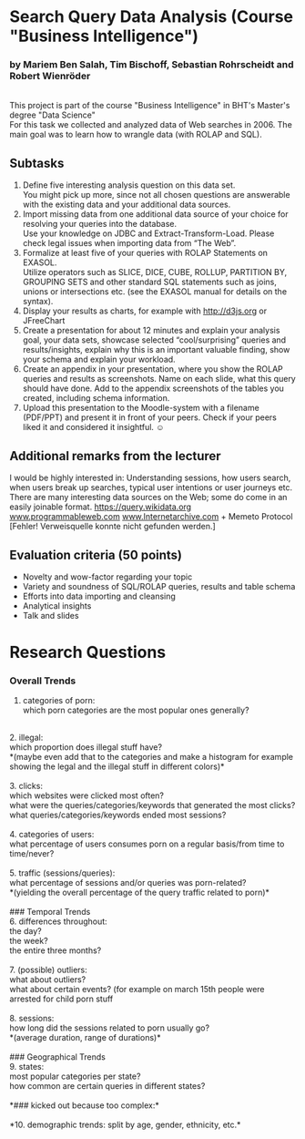 # Search Query Data Analysis (Course "Business Intelligence")

### by Mariem Ben Salah, Tim Bischoff, Sebastian Rohrscheidt and Robert Wienröder
<br>
This project is part of the course "Business Intelligence" in BHT's Master's degree "Data Science"
<br>
For this task we collected and analyzed data of Web searches in 2006.
The main goal was to learn how to wrangle data (with ROLAP and SQL).

## Subtasks
1. Define five interesting analysis question on this data set.<br>
   You might pick up more, since not all chosen questions are answerable with the existing data and your additional data sources. 
2. Import missing data from one additional data source of your choice for resolving your queries into the database.<br>
   Use your knowledge on JDBC and Extract-Transform-Load. Please check legal issues when importing data from “The Web”.
3. Formalize at least five of your queries with ROLAP Statements on EXASOL.<br>
   Utilize operators such as SLICE, DICE, CUBE, ROLLUP, PARTITION BY, GROUPING SETS and other standard SQL statements such as joins,
   unions or intersections etc.
   (see the EXASOL manual for details on the syntax).
4. Display your results as charts, for example with http://d3js.org or JFreeChart 
5. Create a presentation for about 12 minutes and explain your analysis goal, your data sets, showcase selected “cool/surprising”
   queries and results/insights,
   explain why this is an important valuable finding, show your schema and explain your workload.
6. Create an appendix in your presentation, where you show the ROLAP queries and results as screenshots. Name on each slide, what this
   query should have done.
   Add to the appendix screenshots of the tables you created, including schema information.  
7. Upload this presentation to the Moodle-system with a filename <your name> (PDF/PPT) and present it in front of your peers.
   Check if your peers liked it and considered it insightful. ☺

## Additional remarks from the lecturer
I would be highly interested in: Understanding sessions, how users search, when users break up searches, typical user intentions or user journeys etc. 
There are many interesting data sources on the Web; some do come in an easily joinable format. 
https://query.wikidata.org
www.programmableweb.com
www.Internetarchive.com   + Memeto Protocol  [Fehler! Verweisquelle konnte nicht gefunden werden.]

## Evaluation criteria (50 points)
- Novelty and wow-factor regarding your topic
- Variety and soundness of SQL/ROLAP queries, results and table schema
- Efforts into data importing and cleansing
- Analytical insights
- Talk and slides



# Research Questions

### Overall Trends

1. categories of porn:<br>
   which porn categories are the most popular ones generally?<br>
<br>
2. illegal:<br>
   which proportion does illegal stuff have?<br>
   *(maybe even add that to the categories and make a histogram for example showing the legal and the illegal stuff in different colors)*<br>
<br>
3. clicks:<br>
   which websites were clicked most often?<br>
   what were the queries/categories/keywords that generated the most clicks?<br>
   what queries/categories/keywords ended most sessions?<br>
<br>
4. categories of users:<br>
   what percentage of users consumes porn on a regular basis/from time to time/never?<br>
<br>
5. traffic (sessions/queries):<br>
   what percentage of sessions and/or queries was porn-related?<br>
   *(yielding the overall percentage of the query traffic related to porn)*<br>
<br>
### Temporal Trends
<br>
6. differences throughout:<br>
   the day?<br>
   the week?<br>
   the entire three months?<br>
<br>
7. (possible) outliers:<br>
   what about outliers?<br>
   what about certain events? (for example on march 15th people were arrested for child porn stuff<br>
<br>
8. sessions:<br>
   how long did the sessions related to porn usually go?<br>
   *(average duration, range of durations)*<br>
<br>
### Geographical Trends
<br>
9. states:<br>
   most popular categories per state?<br>
   how common are certain queries in different states?<br>
<br>
*### kicked out because too complex:*<br>
<br>
*10. demographic trends: split by age, gender, ethnicity, etc.*<br>

